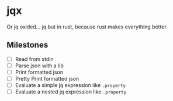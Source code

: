 # jqx

Or jq oxided... jq but in rust, because rust makes everything better.

## Milestones

- [ ] Read from stdin
- [ ] Parse json with a lib
- [ ] Print formatted json
- [ ] Pretty Print formatted json
- [ ] Evaluate a simple jq expression like `.property`
- [ ] Evaluate a nested jq expression like `.property`
